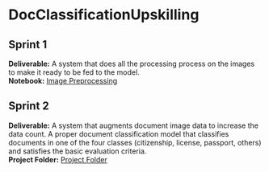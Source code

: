 # DocClassificationUpskilling

## Sprint 1
**Deliverable:** A system that does all the processing process on the images to make it ready to be fed to the model.<br>
**Notebook:** <a href="https://github.com/fuseMuskan/DocClassificationUpskilling/blob/main/image_preprocessing/image_preprocessing.ipynb"> Image Preprocessing </a>

## Sprint 2
**Deliverable:** A system that augments document image data to increase the data count.
A proper document classification model that classifies documents in one of the four classes (citizenship, license, passport, others) and satisfies the basic evaluation criteria.<br>
**Project Folder:** <a href="https://github.com/fuseMuskan/DocClassificationUpskilling/tree/16_Jan_2024/document_classification"> Project Folder </a>
